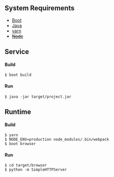 
## System Requirements
* [Boot](https://github.com/boot-clj/boot#install)
* [Java]()
* [yarn](https://yarnpkg.com/en/docs/install)
* [~~Node~~](https://nodejs.org/)

## Service
#### Build
    $ boot build
#### Run
    $ java -jar target/project.jar

## Runtime
#### Build
    $ yarn
    $ NODE_ENV=production node_modules/.bin/webpack
    $ boot browser
#### Run
    $ cd target/browser
    $ python -m SimpleHTTPServer
